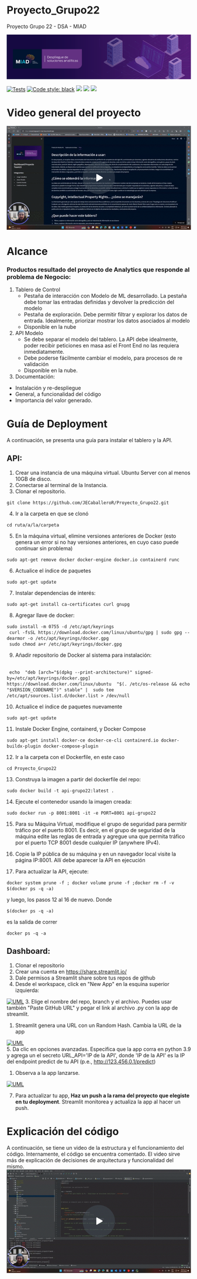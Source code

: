 # Proyecto_Grupo22
Proyecto Grupo 22 - DSA - MIAD

[![UML](figs/dsa_banner.png)](figs/dsa_banner.png)

[![Tests](https://github.com/JECaballeroR/Proyecto_Grupo22/actions/workflows/tests.yml/badge.svg)](https://github.com/JECaballeroR/Proyecto_Grupo22/actions/workflows/tests.yml)
[![Code style: black](https://img.shields.io/badge/code%20style-black-000000.svg)](https://github.com/psf/black)
![](https://img.shields.io/badge/python-3.9-blue.svg)
![](https://img.shields.io/badge/status-prod-green.svg)
![](https://img.shields.io/badge/version-1.0.1-blue.svg)

# Video general del proyecto
[![Video del Proyecto](figs/video_1.gif)](https://www.loom.com/share/913ee3de3548443a828c639ae0f0d4b8)

# Alcance

### Productos resultado del proyecto de Analytics que responde al problema de Negocio:
1. Tablero de Control
    * Pestaña de interacción con Modelo de ML desarrollado. La pestaña debe tomar las entradas definidas y devolver la predicción del modelo
    * Pestaña de exploración. Debe permitir filtrar y explorar los datos de entrada. Idealmente, priorizar mostrar los datos asociados al modelo
    * Disponible en la nube
1. API Modelo
    * Se debe separar el modelo del tablero. La API debe idealmente, poder recibir peticiones en masa así el Front End no las requiera inmediatamente.
    * Debe poderse fácilmente cambiar el modelo, para procesos de re validación
    *    Disponible en la nube.
1. Documentación:
* Instalación y re-despliegue
* General, a funcionalidad del código
* Importancia del valor generado.

# Guía de Deployment

A continuación, se presenta una guía para instalar el tablero y la API.
## API:
1. Crear una instancia de una máquina virtual. Ubuntu Server con al menos 10GB de disco.
1. Conectarse al terminal de la Instancia.
1. Clonar el repositorio.
```
git clone https://github.com/JECaballeroR/Proyecto_Grupo22.git
```
4.  Ir a la carpeta en que se clonó
```
cd ruta/a/la/carpeta
```
5. En la máquina virtual, elimine versiones anteriores de Docker (esto genera un error si no hay
 versiones anteriores, en cuyo caso puede continuar sin problema)
```
sudo apt-get remove docker docker-engine docker.io containerd runc
```
6. Actualice el índice de paquetes
```
sudo apt-get update
```
7. Instalar dependencias de interés:
```
sudo apt-get install ca-certificates curl gnupg
```
8. Agregar llave de docker:
```
sudo install -m 0755 -d /etc/apt/keyrings
 curl -fsSL https://download.docker.com/linux/ubuntu/gpg | sudo gpg --dearmor -o /etc/apt/keyrings/docker.gpg
 sudo chmod a+r /etc/apt/keyrings/docker.gpg
```
9. Añadir repositorio de Docker al sistema para instalación:

```

 echo  "deb [arch="$(dpkg --print-architecture)" signed-by=/etc/apt/keyrings/docker.gpg] https://download.docker.com/linux/ubuntu  "$(. /etc/os-release && echo "$VERSION_CODENAME")" stable" |  sudo tee /etc/apt/sources.list.d/docker.list > /dev/null

```

10. Actualice el índice de paquetes nuevamente
```
sudo apt-get update
```
11. Instale Docker Engine, containerd, y Docker Compose
```
sudo apt-get install docker-ce docker-ce-cli containerd.io docker-buildx-plugin docker-compose-plugin
```
12. Ir a la carpeta con el Dockerfile, en este caso
```
cd Proyecto_Grupo22
```
13. Construya la imagen a partir del dockerfile del repo:
```
sudo docker build -t api-grupo22:latest .
```
14. Ejecute el contenedor usando la imagen creada:
```
sudo docker run -p 8001:8001 -it -e PORT=8001 api-grupo22
```
15. Para su Máquina Virtual, modifique el grupo de seguridad
    para permitir tráfico por el puerto 8001. Es decir, en el grupo de seguridad de la máquina edite las
 reglas de entrada y agregue una que permita tráfico por el puerto TCP 8001 desde cualquier IP
 (anywhere IPv4).
    
16. Copie la IP pública de su máquina y en un navegador local visite la página IP:8001. Allí debe
 aparecer la API en ejecución
    
17. Para actualizar la API, ejecute:
```
docker system prune -f ; docker volume prune -f ;docker rm -f -v $(docker ps -q -a)
```
y luego, los pasos 12 al 16 de nuevo. Donde

```
$(docker ps -q -a)
```

es la salida de correr

```
docker ps -q -a
```

## Dashboard:
1. Clonar el repositorio
1. Crear una cuenta en https://share.streamlit.io/
1. Dale permisos a Streamlit share sobre tus repos de github
1. Desde el workspace, click en "New App" en la esquina superior izquierda:

[![UML](https://docs.streamlit.io/images/streamlit-community-cloud/deploy-empty-new-app.png
)](https://docs.streamlit.io/images/streamlit-community-cloud/deploy-empty-new-app.png
)
3. Elige el nombre del repo, branch y el archivo. Puedes usar también "Paste GitHub URL" 
   y pegar el link al archivo .py con la app de streamlit.
   
1. Streamlit genera una URL con un Random Hash. Cambia la URL de la app

[![UML](https://docs.streamlit.io/images/streamlit-community-cloud/deploy-an-app.png
)](https://docs.streamlit.io/images/streamlit-community-cloud/deploy-an-app.png
)   
5. Da clic en opciones avanzadas. Especifica que la app corra en python 3.9 y 
   agrega un el secreto URL_API='IP de la API', donde 'IP de la API' es la IP del endpoint predict de tu API
   (p.e., http://123.456.0.1/predict)
   
1. Observa a la app lanzarse.

[![UML](https://docs.streamlit.io/images/streamlit-community-cloud/deploy-an-app-provisioning.png
)](https://docs.streamlit.io/images/streamlit-community-cloud/deploy-an-app-provisioning.png
)   

7. Para actualizar tu app, **Haz un push a la rama del proyecto que elegiste en tu deployment**.
Streamlit monitorea y actualiza la app al hacer un push.

# Explicación del código    

A continuación, se tiene un video de la estructura y el funcionamiento del código.
Internamente, el código se encuentra comentado. El video sirve más de explicación de decisiones de arquitectura 
y funcionalidad del mismo.
[![Explicación del código](figs/video_2.gif)](https://www.loom.com/share/10be3f45d9c440c1832669c748f663a9)
